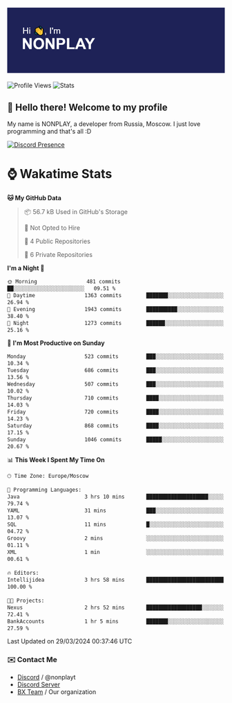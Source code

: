 ![Discord Presence](./header.png)
<br></br>
![Profile Views](https://komarev.com/ghpvc/?username=NONPLAYT&color=blue&style=for-the-badge)
![Stats](https://img.shields.io/badge/0%25-OPTIMIZED-orange?style=for-the-badge)


## :wave: Hello there! Welcome to my profile

My name is NONPLAY, a developer from Russia, Moscow. I just love programming and that's all :D

[![Discord Presence](https://lanyard.cnrad.dev/api/597087584090587177?showDisplayName=true)](https://discord.com/users/597087584090587177) 

# ⌚ Wakatime Stats

<!--START_SECTION:waka-->
**🐱 My GitHub Data** 

> 📦 56.7 kB Used in GitHub's Storage 
 > 
> 🚫 Not Opted to Hire
 > 
> 📜 4 Public Repositories 
 > 
> 🔑 6 Private Repositories 
 > 
**I'm a Night 🦉** 

```text
🌞 Morning                481 commits         ██░░░░░░░░░░░░░░░░░░░░░░░   09.51 % 
🌆 Daytime                1363 commits        ███████░░░░░░░░░░░░░░░░░░   26.94 % 
🌃 Evening                1943 commits        ██████████░░░░░░░░░░░░░░░   38.40 % 
🌙 Night                  1273 commits        ██████░░░░░░░░░░░░░░░░░░░   25.16 % 
```
📅 **I'm Most Productive on Sunday** 

```text
Monday                   523 commits         ███░░░░░░░░░░░░░░░░░░░░░░   10.34 % 
Tuesday                  686 commits         ███░░░░░░░░░░░░░░░░░░░░░░   13.56 % 
Wednesday                507 commits         ███░░░░░░░░░░░░░░░░░░░░░░   10.02 % 
Thursday                 710 commits         ████░░░░░░░░░░░░░░░░░░░░░   14.03 % 
Friday                   720 commits         ████░░░░░░░░░░░░░░░░░░░░░   14.23 % 
Saturday                 868 commits         ████░░░░░░░░░░░░░░░░░░░░░   17.15 % 
Sunday                   1046 commits        █████░░░░░░░░░░░░░░░░░░░░   20.67 % 
```


📊 **This Week I Spent My Time On** 

```text
🕑︎ Time Zone: Europe/Moscow

💬 Programming Languages: 
Java                     3 hrs 10 mins       ████████████████████░░░░░   79.74 % 
YAML                     31 mins             ███░░░░░░░░░░░░░░░░░░░░░░   13.07 % 
SQL                      11 mins             █░░░░░░░░░░░░░░░░░░░░░░░░   04.72 % 
Groovy                   2 mins              ░░░░░░░░░░░░░░░░░░░░░░░░░   01.11 % 
XML                      1 min               ░░░░░░░░░░░░░░░░░░░░░░░░░   00.61 % 

🔥 Editors: 
Intellijidea             3 hrs 58 mins       █████████████████████████   100.00 % 

🐱‍💻 Projects: 
Nexus                    2 hrs 52 mins       ██████████████████░░░░░░░   72.41 % 
BankAccounts             1 hr 5 mins         ███████░░░░░░░░░░░░░░░░░░   27.59 % 
```


 Last Updated on 29/03/2024 00:37:46 UTC
<!--END_SECTION:waka-->

### ✉️ Contact Me

- [Discord](https://discord.com/users/597087584090587177) / @nonplayt
- [Discord Server](https://discord.gg/p7cxhw7E2M)
- [BX Team](https://github.com/BX-Team) / Our organization

